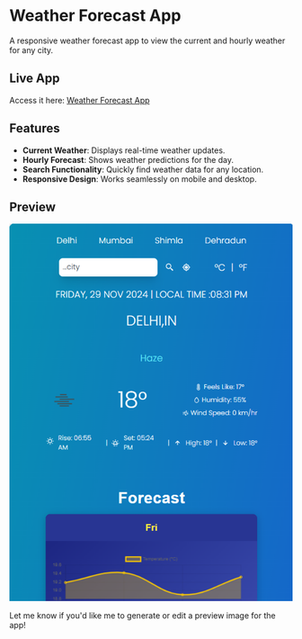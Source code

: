 # Weather Forecast App  

A responsive weather forecast app to view the current and hourly weather for any city.  

## Live App  
Access it here: [Weather Forecast App](https://weatherforecast-1-42dn.onrender.com)  

## Features  
- **Current Weather**: Displays real-time weather updates.  
- **Hourly Forecast**: Shows weather predictions for the day.  
- **Search Functionality**: Quickly find weather data for any location.  
- **Responsive Design**: Works seamlessly on mobile and desktop.  

## Preview  
<p align="center">
  <img src="public/preview.png" alt="Weather Forecast App" />
</p>


Let me know if you'd like me to generate or edit a preview image for the app!